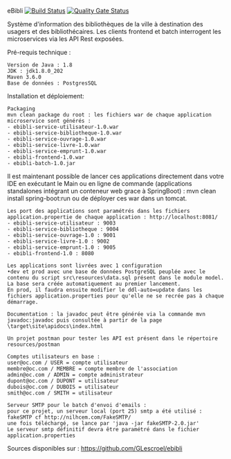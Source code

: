 eBibli [![Build Status](https://travis-ci.org/GLescroel/eBibli.svg?branch=master)](https://travis-ci.org/GLescroel/eBibli)  [![Quality Gate Status](https://sonarcloud.io/api/project_badges/measure?project=GLescroel_eBibli&metric=alert_status)](https://sonarcloud.io/dashboard?id=GLescroel_eBibli)

Système d'information des bibliothèques de la ville à destination des usagers et des bibliothécaires.
Les clients frontend et batch interrogent les microservices via les API Rest exposées.


Pré-requis technique :

    Version de Java : 1.8
    JDK : jdk1.8.0_202
    Maven 3.6.0
    Base de données : PostgresSQL

Installation et déploiement:

    Packaging
    mvn clean package du root : les fichiers war de chaque application microservice sont générés :
    - ebibli-service-utilisateur-1.0.war
    - ebibli-service-bibliotheque-1.0.war
    - ebibli-service-ouvrage-1.0.war
    - ebibli-service-livre-1.0.war
    - ebibli-service-emprunt-1.0.war
    - ebibli-frontend-1.0.war
    - ebibli-batch-1.0.jar

Il est maintenant possible de lancer ces applications directement dans votre IDE en exécutant le Main
ou en ligne de commande (applications standalones intégrant un conteneur web grace à SpringBoot) : mvn clean install spring-boot:run
ou de déployer ces war dans un tomcat.

    Les port des applications sont paramétrés dans les fichiers application.propertie de chaque application : http://localhost:8081/
    - ebibli-service-utilisateur : 9003
    - ebibli-service-bibliotheque : 9004
    - ebibli-service-ouvrage-1.0 : 9001
    - ebibli-service-livre-1.0 : 9002
    - ebibli-service-emprunt-1.0 : 9005
    - ebibli-frontend-1.0 : 8080

    Les applications sont livrées avec 1 configuration
    •dev et prod avec une base de données PostgreSQL peuplée avec le contenu du script src\resources\data.sql présent dans le module model. 
    La base sera créée automatiquement au premier lancement.
    En prod, il faudra ensuite modifier le ddl-auto=update dans les fichiers application.properties pour qu'elle ne se recrée pas à chaque démarrage.

    Documentation : la javadoc peut être générée via la commande mvn javadoc:javadoc puis consultée à partir de la page \target\site\apidocs\index.html

    Un projet postman pour tester les API est présent dans le répertoire resources/postman

    Comptes utilisateurs en base :
    user@oc.com / USER = compte utilisateur
    membre@oc.com / MEMBRE = compte membre de l'association
    admin@oc.com / ADMIN = compte administrateur
    dupont@oc.com / DUPONT = utilisateur
    dubois@oc.com / DUBOIS = utilisateur
    smith@oc.com / SMITH = utilisateur

    Serveur SMTP pour le batch d'envoi d'emails :
    pour ce projet, un serveur local (port 25) smtp a été utilisé : fakeSMTP cf http://nilhcem.com/FakeSMTP/ 
    une fois téléchargé, se lance par 'java -jar fakeSMTP-2.0.jar'
    Le serveur smtp définitif devra être paramétré dans le fichier application.properties
 
Sources disponibles sur : https://github.com/GLescroel/ebibli

